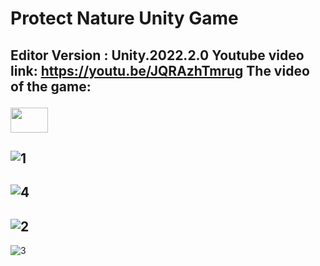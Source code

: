# Protect Nature Unity Game
Editor Version : Unity.2022.2.0
Youtube video link: https://youtu.be/JQRAzhTmrug
The video of the game: <p align="left"> 
  <a href="https://youtu.be/JQRAzhTmrug" target="_blank" rel="noreferrer"> <img src="https://upload.wikimedia.org/wikipedia/commons/0/09/YouTube_full-color_icon_%282017%29.svg" width="60" height="40"/>
  </a> </p>
-----------------------------------------------------------------------------------------------------------------------------
![1](https://github.com/TahaKoyuturk/ProtectNature/assets/59308946/5e1aa8fe-69b6-4926-9166-e76b1ed54438)
-----------------------------------------------------------------------------------------------------------------------------
![4](https://github.com/TahaKoyuturk/ProtectNature/assets/59308946/88a8fb38-a7f1-45c0-a8c4-6a51f6ea36e9)
-----------------------------------------------------------------------------------------------------------------------------
![2](https://github.com/TahaKoyuturk/ProtectNature/assets/59308946/452f7443-b0a5-44c6-8b91-617d1cf0b7d5)
-----------------------------------------------------------------------------------------------------------------------------
![3](https://github.com/TahaKoyuturk/ProtectNature/assets/59308946/c57f4cef-4353-4f20-8c16-5b1da1f8b840)

